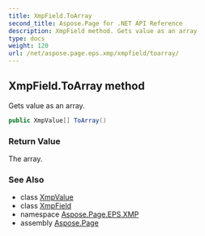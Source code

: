 ```yaml
---
title: XmpField.ToArray
second_title: Aspose.Page for .NET API Reference
description: XmpField method. Gets value as an array
type: docs
weight: 120
url: /net/aspose.page.eps.xmp/xmpfield/toarray/
---
```

## XmpField.ToArray method

Gets value as an array.

```csharp
public XmpValue[] ToArray()
```

### Return Value

The array.

### See Also

* class [XmpValue](../../xmpvalue/)
* class [XmpField](../)
* namespace [Aspose.Page.EPS.XMP](../../xmpfield/)
* assembly [Aspose.Page](../../../)


